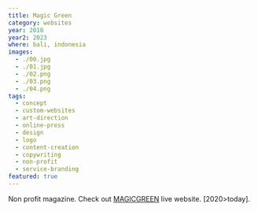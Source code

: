 ```yaml
---
title: Magic Green
category: websites
year: 2018
year2: 2023
where: bali, indonesia
images:
  - ./00.jpg
  - ./01.jpg
  - ./02.png
  - ./03.png
  - ./04.png
tags:
  - concept
  - custom-websites
  - art-direction
  - online-press
  - design
  - logo
  - content-creation
  - copywriting
  - non-profit
  - service-branding
featured: true
---
```


Non profit magazine.
Check out [MAGICGREEN](https://magicgreen.junglestar.org?source=rokma.com) live website.
[2020>today].
